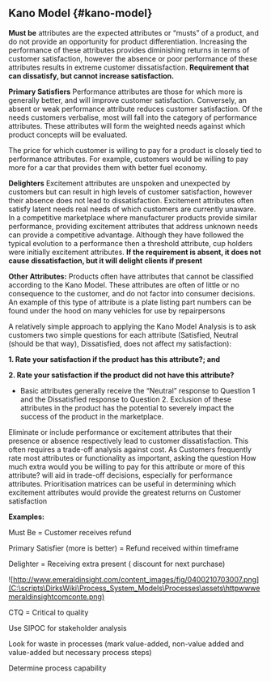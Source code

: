 ## Kano Model {#kano-model}

**Must be** attributes are the expected attributes or “musts” of a product, and do not provide an opportunity for product differentiation. Increasing the performance of these attributes provides diminishing returns in terms of customer satisfaction, however the absence or poor performance of these attributes results in extreme customer dissatisfaction. **Requirement that can dissatisfy, but cannot increase satisfaction.**

**Primary Satisfiers** Performance attributes are those for which more is generally better, and will improve customer satisfaction. Conversely, an absent or weak performance attribute reduces customer satisfaction. Of the needs customers verbalise, most will fall into the category of performance attributes. These attributes will form the weighted needs against which product concepts will be evaluated.

The price for which customer is willing to pay for a product is closely tied to performance attributes. For example, customers would be willing to pay more for a car that provides them with better fuel economy.

**Delighters** Excitement attributes are unspoken and unexpected by customers but can result in high levels of customer satisfaction, however their absence does not lead to dissatisfaction. Excitement attributes often satisfy latent needs real needs of which customers are currently unaware. In a competitive marketplace where manufacturer products provide similar performance, providing excitement attributes that address unknown needs can provide a competitive advantage. Although they have followed the typical evolution to a performance then a threshold attribute, cup holders were initially excitement attributes. **If the requirement is absent, it does not cause dissatisfaction, but it will delight clients if present**

**Other Attributes:** Products often have attributes that cannot be classified according to the Kano Model. These attributes are often of little or no consequence to the customer, and do not factor into consumer decisions. An example of this type of attribute is a plate listing part numbers can be found under the hood on many vehicles for use by repairpersons

A relatively simple approach to applying the Kano Model Analysis is to ask customers two simple questions for each attribute (Satisfied, Neutral (should be that way), Dissatisfied, does not affect my satisfaction):

**1\. Rate your satisfaction if the product has this attribute?; and**

**2\. Rate your satisfaction if the product did not have this attribute?**

*   Basic attributes generally receive the “Neutral” response to Question 1 and the Dissatisfied response to Question 2\. Exclusion of these attributes in the product has the potential to severely impact the success of the product in the marketplace.

Eliminate or include performance or excitement attributes that their presence or absence respectively lead to customer dissatisfaction. This often requires a trade-off analysis against cost. As Customers frequently rate most attributes or functionality as important, asking the question How much extra would you be willing to pay for this attribute or more of this attribute? will aid in trade-off decisions, especially for performance attributes. Prioritisation matrices can be useful in determining which excitement attributes would provide the greatest returns on Customer satisfaction

**Examples:**

Must Be = Customer receives refund

Primary Satisfier (more is better) = Refund received within timeframe

Delighter = Receiving extra present ( discount for next purchase)

![http://www.emeraldinsight.com/content_images/fig/0400210703007.png](C:\scripts\DirksWiki\Process_System_Models\Processes\assets\httpwwwemeraldinsightcomconte.png)

CTQ = Critical to quality

Use SIPOC for stakeholder analysis

Look for waste in processes (mark value-added, non-value added and value-added but necessary process steps)

Determine process capability